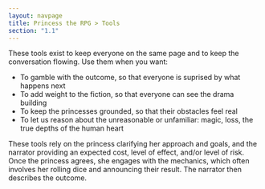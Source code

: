 ```yaml
---
layout: navpage
title: Princess the RPG > Tools
section: "1.1"
---
```


These tools exist to keep everyone on the same page and to keep the conversation flowing.
Use them when you want:
* To gamble with the outcome, so that everyone is suprised by what happens next
* To add weight to the fiction, so that everyone can see the drama building
* To keep the princesses grounded, so that their obstacles feel real
* To let us reason about the unreasonable or unfamiliar: magic, loss, the true depths of the human heart

These tools rely on the princess clarifying her approach and goals, and the narrator providing an expected cost, level of effect, and/or level of risk.
Once the princess agrees, she engages with the mechanics, which often involves her rolling dice and announcing their result.
The narrator then describes the outcome.
